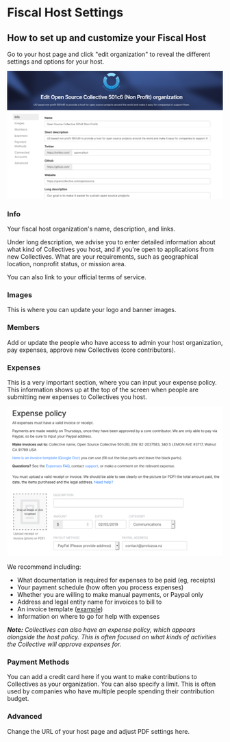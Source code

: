 # Fiscal Host Settings

## How to set up and customize your Fiscal Host

Go to your host page and click "edit organization" to reveal the different settings and options for your host.

![](../.gitbook/assets/screen-shot-2019-01-24-at-5.07.22-pm.png)

### Info

Your fiscal host organization's name, description, and links.

Under long description, we advise you to enter detailed information about what kind of Collectives you host, and if you're open to applications from new Collectives. What are your requirements, such as geographical location, nonprofit status, or mission area.

You can also link to your official terms of service.

### Images

This is where you can update your logo and banner images.

### Members

Add or update the people who have access to admin your host organization, pay expenses, approve new Collectives \(core contributors\).

### Expenses

This is a very important section, where you can input your expense policy. This information shows up at the top of the screen when people are submitting new expenses to Collectives you host. 

![](../.gitbook/assets/screen-shot-2019-02-02-at-7.49.14-pm.png)

We recommend including:

* What documentation is required for expenses to be paid \(eg, receipts\)
* Your payment schedule \(how often you process expenses\)
* Whether you are willing to make manual payments, or Paypal only
* Address and legal entity name for invoices to bill to
* An invoice template \([example](https://docs.google.com/document/d/1ROQA11PaYjGtcie-1Ut8cFV5LCISKipSu8sgsY5U7vw/copy)\)
* Information on where to go for help with expenses

_**Note:** Collectives can also have an expense policy, which appears alongside the host policy. This is often focused on what kinds of activities the Collective will approve expenses for._

### Payment Methods

You can add a credit card here if you want to make contributions to Collectives as your organization. You can also specify a limit. This is often used by companies who have multiple people spending their contribution budget.

### Advanced

Change the URL of your host page and adjust PDF settings here.

